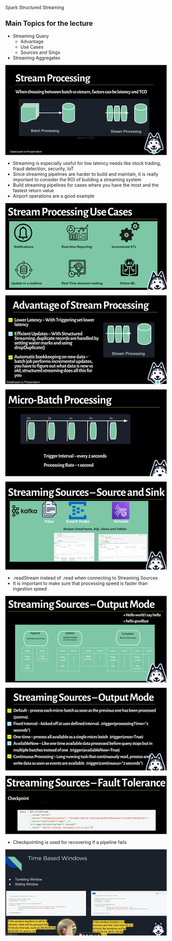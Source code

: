 Spark Structured Streaming

## Main Topics for the lecture

- Streaming Query
  - Advantage
  - Use Cases
  - Sources and Sings
- Streaming Aggregates

![Lecture 2 1](https://github.com/marian-z/data-expert-io-bootcamp-2025/raw/main/week-5-realtime-data-&-advanced-spark/images/lecture-2-1.png)

- Streaming is especially useful for low latency needs like stock trading, fraud detection, security, IoT
- Since streaming pipelines are harder to build and maintain, it is really important to consider the ROI of building a streaming system
- Build streaming pipelines for cases where you have the most and the fastest return value
- Airport operations are a good example

![Lecture 2 2](https://github.com/marian-z/data-expert-io-bootcamp-2025/raw/main/week-5-realtime-data-&-advanced-spark/images/lecture-2-2.png)

![Lecture 2 3](https://github.com/marian-z/data-expert-io-bootcamp-2025/raw/main/week-5-realtime-data-&-advanced-spark/images/lecture-2-3.png)

![Lecture 2 4](https://github.com/marian-z/data-expert-io-bootcamp-2025/raw/main/week-5-realtime-data-&-advanced-spark/images/lecture-2-4.png)

![Lecture 2 5](https://github.com/marian-z/data-expert-io-bootcamp-2025/raw/main/week-5-realtime-data-&-advanced-spark/images/lecture-2-5.png)

- .readStream instead of .read when connecting to Streaming Sources
- It is important to make sure that processing speed is faster than ingestion speed

![Lecture 2 6](https://github.com/marian-z/data-expert-io-bootcamp-2025/raw/main/week-5-realtime-data-&-advanced-spark/images/lecture-2-6.png)

![Lecture 2 7](https://github.com/marian-z/data-expert-io-bootcamp-2025/raw/main/week-5-realtime-data-&-advanced-spark/images/lecture-2-7.png)

![Lecture 2 8](https://github.com/marian-z/data-expert-io-bootcamp-2025/raw/main/week-5-realtime-data-&-advanced-spark/images/lecture-2-8.png)

- Checkpointing is used for recovering if a pipeline fails

![Lecture 2 9](https://github.com/marian-z/data-expert-io-bootcamp-2025/raw/main/week-5-realtime-data-&-advanced-spark/images/lecture-2-9.png)
